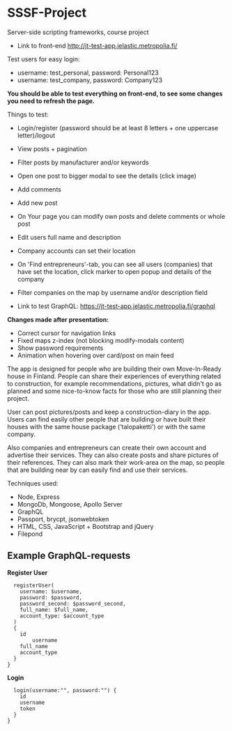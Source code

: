 # SSSF-Project
Server-side scripting frameworks, course project

- Link to front-end http://jt-test-app.jelastic.metropolia.fi/

Test users for easy login:
- username: test_personal, password: Personal123
- username: test_company, password: Company123

**You should be able to test everything on front-end, to see some changes you need to refresh the page.**

Things to test:
- Login/register (password should be at least 8 letters + one uppercase letter)/logout
- View posts + pagination
- Filter posts by manufacturer and/or keywords
- Open one post to bigger modal to see the details (click image)
- Add comments
- Add new post
- On Your page you can modify own posts and delete comments or whole post
- Edit users full name and description
- Company accounts can set their location
- On 'Find entrepreneurs'-tab, you can see all users (companies) that have set the location, click marker to open popup and details of the company
- Filter companies on the map by username and/or description field

- Link to test GraphQL: https://jt-test-app.jelastic.metropolia.fi/graphql


**Changes made after presentation:**
- Correct cursor for navigation links
- Fixed maps z-index (not blocking modify-modals content)
- Show password requirements
- Animation when hovering over card/post on main feed



The app is designed for people who are building their own Move-In-Ready house in Finland. People can share their experiences of everything related to construction, for example recommendations, pictures, what didn't go as planned and some nice-to-know facts for those who are still planning their project.

User can post pictures/posts and keep a construction-diary in the app. Users can find easily other people that are building or have built their houses with the same house package ('talopaketti') or with the same company. 

Also companies and entrepreneurs can create their own account and advertise their services. They can also create posts and share pictures of their references. They can also mark their work-area on the map, so people that are building near by can easily find and use their services.

Techniques used:
- Node, Express
- MongoDb, Mongoose, Apollo Server
- GraphQL
- Passport, brycpt, jsonwebtoken
- HTML, CSS, JavaScript + Bootstrap and jQuery
- Filepond

<h2>Example GraphQL-requests</h2>

**Register User**

```mutation Variables($username: String!, $password: String!, $password_second: String!, $full_name: String, $account_type: String!){
  registerUser(
    username: $username,
    password: $password,
    password_second: $password_second,
    full_name: $full_name,
    account_type: $account_type
  )
  {
    id
		username
    full_name
    account_type
  }
}
```


**Login**

```query {
  login(username:"", password:"") {
    id
    username
    token
  }
}
```


